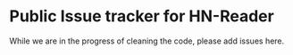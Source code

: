 # Public Issue tracker for HN-Reader

While we are in the progress of cleaning the code, please add issues here.
